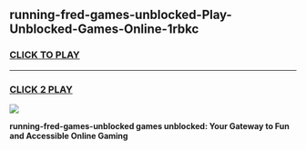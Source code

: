 
## running-fred-games-unblocked-Play-Unblocked-Games-Online-1rbkc
<h3>
<a href="https://premium76.site?title=running-fred-games-unblocked&ref=24A">CLICK TO PLAY</a></h3>
<hr>

<h3>
<a href="https://premium76.site?title=running-fred-games-unblocked&ref=24A">CLICK 2 PLAY</a>
  
</h3>

<a href="https://premium76.site?title=running-fred-games-unblocked&ref=24A"><img src="https://clearcache.store/games.png"></a>


**running-fred-games-unblocked games unblocked: Your Gateway to Fun and Accessible Online Gaming**
